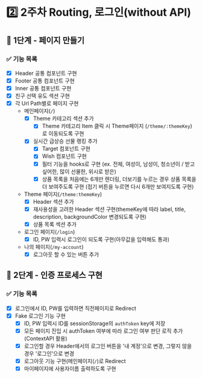 # 2️⃣ 2주차 Routing, 로그인(without API)
## 📄 1단계 - 페이지 만들기
### ✅ 기능 목록
- [x] Header 공통 컴포넌트 구현
- [x] Footer 공통 컴포넌트 구현
- [x] Inner 공통 컴포넌트 구현
- [x] 친구 선택 유도 섹션 구현
- [x] 각 Url Path별로 페이지 구현
  - 메인페이지(`/`)
    - [x] Theme 카테고리 섹션 추가
      - [x] Theme 카테고리 Item 클릭 시 Theme페이지 (`/theme/:themeKey`)로 이동되도록 구현
    - [x] 실시간 급상승 선물 랭킹 추가
      - [x] Target 컴포넌트 구현
      - [x] Wish 컴포넌트 구현
      - [x] 필터 기능을 hooks로 구현 (ex. 전체, 여성이, 남성이, 청소년이 / 받고 싶어한, 많이 선물한, 위시로 받은)
      - [x] 상품 목록을 처음에는 6개만 렌더링, 더보기를 누르는 경우 상품 목록을 더 보여주도록 구현 (접기 버튼을 누르면 다시 6개만 보여지도록 구현)
  - Theme 페이지(`/theme:themeKey`)
    - [x] Header 섹션 추가
    - [x] 재사용성을 고려한 Header 섹션 구현(themeKey에 따라 label, title, description, backgroundColor 변경되도록 구현)
    - [x] 상품 목록 섹션 추가
  - 로그인 페이지(`/login`)
    - [x] ID, PW 입력시 로그인이 되도록 구현(아무값을 입력해도 통과)
  - 나의 페이지(`/my-account`)
    - [x] 로그아웃 할 수 있는 버튼 추가

## 📄 2단계 - 인증 프로세스 구현
### ✅ 기능 목록
- [x] 로그인에서 ID, PW를 입력하면 직전페이지로 Redirect
- [x] Fake 로그인 기능 구현
  - [x] ID, PW 입력시 ID를 sessionStorage의 `authToken` key에 저장
  - [x] 모든 페이지 진입 시 authToken 여부에 따라 로그인 여부 판단 로직 추가(ContextAPI 활용)
  - [x] 로그인할 경우 Header에서의 로그인 버튼을 '내 계정'으로 변경, 그렇지 않을 경우 '로그인'으로 변경
  - [x] 로그아웃 기능 구현(메인페이지(`/`)로 Redirect
  - [x] 마이페이지에 사용자이름 출력하도록 구현